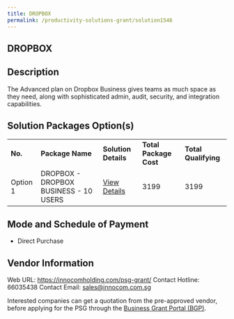 ```yaml
---
title: DROPBOX
permalink: /productivity-solutions-grant/solution1546
---
```


## DROPBOX

## Description

The Advanced plan on Dropbox Business gives teams as much space as they need, along with sophisticated admin, audit, security, and integration capabilities.

## Solution Packages Option(s)

<table>
<tr>
<td><b>No.</b></td>
<td><b>Package Name</b></td>
<td><b>Solution Details</b></td>
<td><b>Total Package Cost</b></td>
<td><b>Total Qualifying</b></td>
</tr>
<tr>
<td>Option 1</td>
<td>DROPBOX - DROPBOX BUSINESS - 10 USERS </td>
<td><a href='https://www.gobusiness.gov.sg/images/psg/Desensitised_Innocom_20200642_Annex_3_Part_2.pdf'>View Details</a></td>
<td>3199</td>
<td>3199</td>
</tr>
</table>

## Mode and Schedule of Payment

 - Direct Purchase

## Vendor Information

 Web URL: https://innocomholding.com/psg-grant/ 
Contact Hotline: 66035438 
Contact Email: sales@innocom.com.sg 


Interested companies can get a quotation from the pre-approved vendor, before applying for the PSG through the <a href='https://www.businessgrants.gov.sg/'>Business Grant Portal (BGP)</a>.
